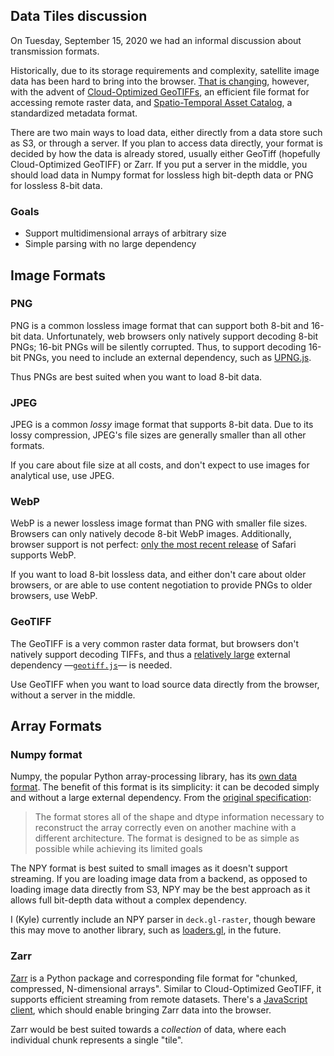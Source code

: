 ## Data Tiles discussion

On Tuesday, September 15, 2020 we had an informal discussion about transmission formats.

Historically, due to its storage requirements and complexity, satellite image
data has been hard to bring into the browser. [That is
changing][cog-intro-blog-post], however, with the advent of [Cloud-Optimized
GeoTIFFs][cogeo], an efficient file format for accessing remote raster data, and
[Spatio-Temporal Asset Catalog][stac], a standardized metadata format.

[cog-intro-blog-post]: https://kylebarron.dev/blog/cog-mosaic/overview
[cogeo]: https://cogeo.org
[stac]: https://stacspec.org/

There are two main ways to load data, either directly from a data store such as
S3, or through a server. If you plan to access data directly, your format is
decided by how the data is already stored, usually either GeoTiff (hopefully
Cloud-Optimized GeoTIFF) or Zarr. If you put a server in the middle, you should
load data in Numpy format for lossless high bit-depth data or PNG for lossless
8-bit data.

### Goals

- Support multidimensional arrays of arbitrary size
- Simple parsing with no large dependency

## Image Formats

### PNG

PNG is a common lossless image format that can support both 8-bit and 16-bit
data. Unfortunately, web browsers only natively support decoding 8-bit PNGs;
16-bit PNGs will be silently corrupted. Thus, to support decoding 16-bit PNGs,
you need to include an external dependency, such as
[UPNG.js](https://github.com/photopea/UPNG.js).

Thus PNGs are best suited when you want to load 8-bit data.

### JPEG

JPEG is a common _lossy_ image format that supports 8-bit data. Due to its lossy
compression, JPEG's file sizes are generally smaller than all other formats.

If you care about file size at all costs, and don't expect to use images for
analytical use, use JPEG.

### WebP

WebP is a newer lossless image format than PNG with smaller file sizes. Browsers
can only natively decode 8-bit WebP images. Additionally, browser support is not
perfect: [only the most recent release](https://caniuse.com/webp) of Safari
supports WebP.

If you want to load 8-bit lossless data, and either don't care about older
browsers, or are able to use content negotiation to provide PNGs to older
browsers, use WebP.

### GeoTIFF

The GeoTIFF is a very common raster data format, but browsers don't natively
support decoding TIFFs, and thus a [relatively large][geotiff.js-size] external
dependency —[`geotiff.js`][geotiff.js]— is needed.

Use GeoTIFF when you want to load source data directly from the browser, without
a server in the middle.

[geotiff.js-size]: https://bundlephobia.com/result?p=geotiff
[geotiff.js]: https://geotiffjs.github.io/

## Array Formats

### Numpy format

Numpy, the popular Python array-processing library, has its [own data
format][npy-format]. The benefit of this format is its simplicity: it can be
decoded simply and without a large external dependency. From the [original
specification][npy-nep]:

> The format stores all of the shape and dtype information necessary to
> reconstruct the array correctly even on another machine with a different
> architecture. The format is designed to be as simple as possible while
> achieving its limited goals

The NPY format is best suited to small images as it doesn't support streaming.
If you are loading image data from a backend, as opposed to loading image data
directly from S3, NPY may be the best approach as it allows full bit-depth data
without a complex dependency.

[npy-format]: https://numpy.org/doc/stable/reference/generated/numpy.lib.format.html
[npy-nep]: https://numpy.org/neps/nep-0001-npy-format.html

I (Kyle) currently include an NPY parser in `deck.gl-raster`, though beware this
may move to another library, such as [loaders.gl](https://loaders.gl), in the
future.

### Zarr

[Zarr][zarr] is a Python package and corresponding file format for "chunked,
compressed, N-dimensional arrays". Similar to Cloud-Optimized GeoTIFF, it
supports efficient streaming from remote datasets. There's a [JavaScript
client][zarr-js], which should enable bringing Zarr data into the browser.

Zarr would be best suited towards a _collection_ of data, where each individual
chunk represents a single "tile".

[zarr]: https://zarr.readthedocs.io/en/stable/
[zarr-js]: http://guido.io/zarr.js
